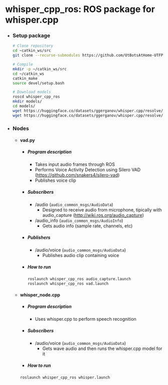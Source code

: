 # whisper_cpp_ros: ROS package for whisper.cpp

- ### Setup package
    ```bash
    # Clone repository
    cd ~catkin_ws/src
    git clone --recurse-submodules https://github.com/UtBotsAtHome-UTFPR/whisper_cpp_ros.git

    # Compile
    mkdir -p ~/catkin_ws/src
    cd ~/catkin_ws
    catkin_make
    source devel/setup.bash

    # Download models
    roscd whisper_cpp_ros
    mkdir models/
    cd models/
    wget https://huggingface.co/datasets/ggerganov/whisper.cpp/resolve/main/ggml-base.en.bin -O ./ggml-base.en.bin # english only
    wget https://huggingface.co/datasets/ggerganov/whisper.cpp/resolve/main/ggml-base.bin -O ./ggml-base.bin # works with multiple languages
    ```

- ### Nodes
    - #### vad.py
        - ##### Program description
            - Takes input audio frames through ROS
            - Performs Voice Activity Detection using Silero VAD (https://github.com/snakers4/silero-vad)
            - Publishes voice clip
        - ##### Subscribers
            - /audio (``audio_common_msgs/AudioData``)
                - Designed to receive audio from microphone, tipically with audio_capture (http://wiki.ros.org/audio_capture)
            - /audio_info (``audio_common_msgs/AudioInfo``)
                - Gets audio info (sample rate, channels, etc)
        - ##### Publishers
            - /audio/voice (``audio_common_msgs/AudioData``)
                - Publishes audio clip containing voice
        - ##### How to run
            ```bash
            roslaunch whisper_cpp_ros audio_capture.launch
            roslaunch whisper_cpp_ros vad.launch
            ```

    - #### whisper_node.cpp
        - ##### Program description
            - Uses whisper.cpp to perform speech recognition
        - ##### Subscribers
            - /audio/voice (``audio_common_msgs/AudioData``)
                - Gets wave audio and then runs the whisper.cpp model for it
        - ##### How to run
        ```bash
        roslaunch whisper_cpp_ros whisper.launch
        ```